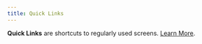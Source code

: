 ```yaml
---
title: Quick Links
---
```

**Quick Links** are shortcuts to regularly used screens. [Learn&nbsp;More]({{base.url}}/docs/getting-started/navigation#quick-links).